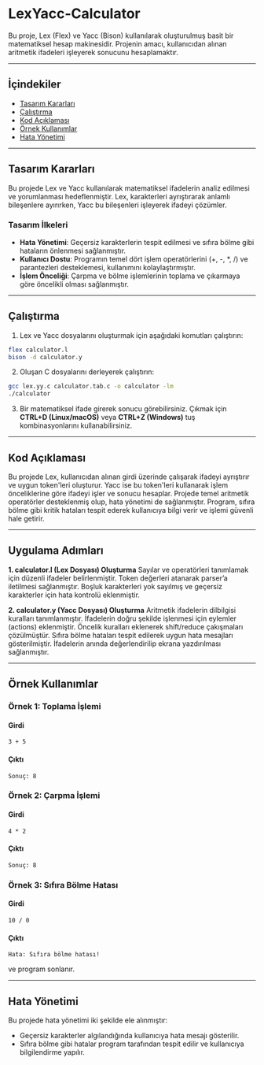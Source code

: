 # LexYacc-Calculator
Bu proje, Lex (Flex) ve Yacc (Bison) kullanılarak oluşturulmuş basit bir matematiksel hesap makinesidir. Projenin amacı, kullanıcıdan alınan aritmetik ifadeleri işleyerek sonucunu hesaplamaktır. 

---

## **İçindekiler**
- [Tasarım Kararları](#tasarım-kararları)
- [Çalıştırma](#çalıştırma)
- [Kod Açıklaması](#kod-açıklaması)
- [Örnek Kullanımlar](#örnek-kullanımlar)
- [Hata Yönetimi](#hata-yönetimi)

---

## **Tasarım Kararları**
Bu projede Lex ve Yacc kullanılarak matematiksel ifadelerin analiz edilmesi ve yorumlanması hedeflenmiştir. Lex, karakterleri ayrıştırarak anlamlı bileşenlere ayırırken, Yacc bu bileşenleri işleyerek ifadeyi çözümler.

### **Tasarım İlkeleri**
- **Hata Yönetimi**: Geçersiz karakterlerin tespit edilmesi ve sıfıra bölme gibi hataların önlenmesi sağlanmıştır.
- **Kullanıcı Dostu**: Programın temel dört işlem operatörlerini (+, -, *, /) ve parantezleri desteklemesi, kullanımını kolaylaştırmıştır.
- **İşlem Önceliği**: Çarpma ve bölme işlemlerinin toplama ve çıkarmaya göre öncelikli olması sağlanmıştır.

---

## **Çalıştırma**
1. Lex ve Yacc dosyalarını oluşturmak için aşağıdaki komutları çalıştırın:
```sh
flex calculator.l
bison -d calculator.y
```
2. Oluşan C dosyalarını derleyerek çalıştırın:
```sh
gcc lex.yy.c calculator.tab.c -o calculator -lm
./calculator
```
3. Bir matematiksel ifade girerek sonucu görebilirsiniz. Çıkmak için **CTRL+D (Linux/macOS)** veya **CTRL+Z (Windows)** tuş kombinasyonlarını kullanabilirsiniz.

---

## **Kod Açıklaması**
Bu projede Lex, kullanıcıdan alınan girdi üzerinde çalışarak ifadeyi ayrıştırır ve uygun token'leri oluşturur. Yacc ise bu token'leri kullanarak işlem önceliklerine göre ifadeyi işler ve sonucu hesaplar. Projede temel aritmetik operatörler desteklenmiş olup, hata yönetimi de sağlanmıştır. Program, sıfıra bölme gibi kritik hataları tespit ederek kullanıcıya bilgi verir ve işlemi güvenli hale getirir.

---

## **Uygulama Adımları**

**1. calculator.l (Lex Dosyası) Oluşturma**
   Sayılar ve operatörleri tanımlamak için düzenli ifadeler belirlenmiştir.
   Token değerleri atanarak parser’a iletilmesi sağlanmıştır.
   Boşluk karakterleri yok sayılmış ve geçersiz karakterler için hata kontrolü eklenmiştir.

**2. calculator.y (Yacc Dosyası) Oluşturma**
   Aritmetik ifadelerin dilbilgisi kuralları tanımlanmıştır.
   İfadelerin doğru şekilde işlenmesi için eylemler (actions) eklenmiştir.
   Öncelik kuralları eklenerek shift/reduce çakışmaları çözülmüştür.
   Sıfıra bölme hataları tespit edilerek uygun hata mesajları gösterilmiştir.
   İfadelerin anında değerlendirilip ekrana yazdırılması sağlanmıştır.

---

## **Örnek Kullanımlar**
### **Örnek 1: Toplama İşlemi**
#### **Girdi**
```
3 + 5
```
#### **Çıktı**
```
Sonuç: 8
```

### **Örnek 2: Çarpma İşlemi**
#### **Girdi**
```
4 * 2
```
#### **Çıktı**
```
Sonuç: 8
```

### **Örnek 3: Sıfıra Bölme Hatası**
#### **Girdi**
```
10 / 0
```
#### **Çıktı**
```
Hata: Sıfıra bölme hatası!
```
ve program sonlanır.

---

## **Hata Yönetimi**
Bu projede hata yönetimi iki şekilde ele alınmıştır:
- Geçersiz karakterler algılandığında kullanıcıya hata mesajı gösterilir.
- Sıfıra bölme gibi hatalar program tarafından tespit edilir ve kullanıcıya bilgilendirme yapılır.


